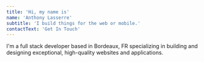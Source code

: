 ```yaml
---
title: 'Hi, my name is'
name: 'Anthony Lasserre'
subtitle: 'I build things for the web or mobile.'
contactText: 'Get In Touch'
---
```


I'm a full stack developer based in Bordeaux, FR specializing in building and designing exceptional, high-quality websites and applications.
